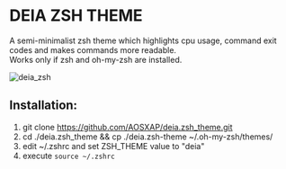 # DEIA ZSH THEME

A semi-minimalist zsh theme which highlights cpu usage, command exit codes and makes commands more readable. <br>
Works only if zsh and oh-my-zsh are installed.

![deia_zsh](https://i.imgur.com/nSB0bjV.png)

## Installation: 
1. git clone https://github.com/AOSXAP/deia.zsh_theme.git
2. cd ./deia.zsh_theme && cp ./deia.zsh-theme ~/.oh-my-zsh/themes/
3. edit ~/.zshrc and set ZSH_THEME value to "deia"
4. execute ```source ~/.zshrc```
